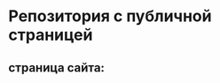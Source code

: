# Репозитория с публичной страницей

## страница сайта:
<!--https://github.com/lisaV2326/mySite.git-->